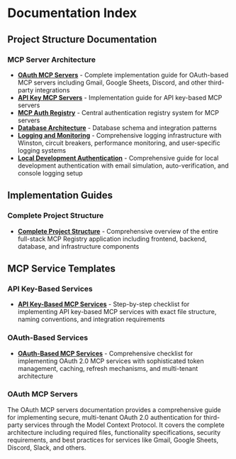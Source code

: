 # Documentation Index

## Project Structure Documentation

### MCP Server Architecture
- **[OAuth MCP Servers](project-structure/oauth-mcp-servers.md)** - Complete implementation guide for OAuth-based MCP servers including Gmail, Google Sheets, Discord, and other third-party integrations
- **[API Key MCP Servers](project-structure/apikey-based-mcp-servers.md)** - Implementation guide for API key-based MCP servers
- **[MCP Auth Registry](project-structure/mcp-auth-registry.md)** - Central authentication registry system for MCP servers
- **[Database Architecture](project-structure/database-architecture.md)** - Database schema and integration patterns
- **[Logging and Monitoring](project-structure/logging-and-monitoring.md)** - Comprehensive logging infrastructure with Winston, circuit breakers, performance monitoring, and user-specific logging systems
- **[Local Development Authentication](project-structure/local-development-authentication.md)** - Comprehensive guide for local development authentication with email simulation, auto-verification, and console logging setup

## Implementation Guides

### Complete Project Structure
- **[Complete Project Structure](project-structure/complete-project-structure.md)** - Comprehensive overview of the entire full-stack MCP Registry application including frontend, backend, database, and infrastructure components

## MCP Service Templates

### API Key-Based Services
- **[API Key-Based MCP Services](mcp-template/apikey-based.md)** - Step-by-step checklist for implementing API key-based MCP services with exact file structure, naming conventions, and integration requirements

### OAuth-Based Services
- **[OAuth-Based MCP Services](mcp-template/oauth-based.md)** - Comprehensive checklist for implementing OAuth 2.0 MCP services with sophisticated token management, caching, refresh mechanisms, and multi-tenant architecture

### OAuth MCP Servers
The OAuth MCP servers documentation provides a comprehensive guide for implementing secure, multi-tenant OAuth 2.0 authentication for third-party services through the Model Context Protocol. It covers the complete architecture including required files, functionality specifications, security requirements, and best practices for services like Gmail, Google Sheets, Discord, Slack, and others.